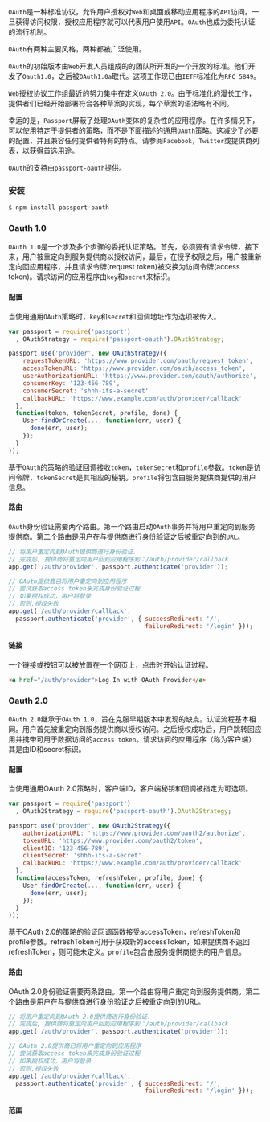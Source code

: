 `OAuth`是一种标准协议，允许用户授权对`Web`和桌面或移动应用程序的`API`访问。一旦获得访问权限，授权应用程序就可以代表用户使用`API`​​。`OAuth`也成为委托认证的流行机制。

`OAuth`有两种主要风格，两种都被广泛使用。

`OAuth`的初始版本由`Web`开发人员组成的的团队所开发的一个开放的标准。他们开发了`Oauth1.0`，之后被`OAuth1.0a`取代。这项工作现已由`IETF`标准化为`RFC 5849`。

`Web`授权协议工作组最近的努力集中在定义`OAuth 2.0`。由于标准化的漫长工作，提供者们已经开始部署符合各种草案的实现，每个草案的语法略有不同。

幸运的是，`Passport`屏蔽了处理`OAuth`变体的复杂性的应用程序。在许多情况下，可以使用特定于提供者的策略，而不是下面描述的通用`OAuth`策略。这减少了必要的配置，并且兼容任何提供者特有的特点。请参阅`Facebook`，`Twitter`或提供商列表，以获得首选用途。

`OAuth`的支持由`passport-oauth`提供。

### 安装

```bash
$ npm install passport-oauth
```

### Oauth 1.0

`OAuth 1.0`是一个涉及多个步骤的委托认证策略。首先，必须要有请求令牌，接下来，用户被重定向到服务提供商以授权访问，最后，在授予权限之后，用户被重新定向回应用程序，并且请求令牌\(request token\)被交换为访问令牌\(access token\)。请求访问的应用程序由`key`和`secret`来标识。

#### 配置

当使用通用`OAuth`策略时，`key`和`secret`和回调地址作为选项被传入。

```js
var passport = require('passport')
  , OAuthStrategy = require('passport-oauth').OAuthStrategy;

passport.use('provider', new OAuthStrategy({
    requestTokenURL: 'https://www.provider.com/oauth/request_token',
    accessTokenURL: 'https://www.provider.com/oauth/access_token',
    userAuthorizationURL: 'https://www.provider.com/oauth/authorize',
    consumerKey: '123-456-789',
    consumerSecret: 'shhh-its-a-secret'
    callbackURL: 'https://www.example.com/auth/provider/callback'
  },
  function(token, tokenSecret, profile, done) {
    User.findOrCreate(..., function(err, user) {
      done(err, user);
    });
  }
));
```

基于`OAuth`的策略的验证回调接收`token`，`tokenSecret`和`profile`参数。`token`是访问令牌，`tokenSecret`是其相应的秘钥。`profile`将包含由服务提供商提供的用户信息。

#### 路由

`OAuth`身份验证需要两个路由。第一个路由启动`OAuth`事务并将用户重定向到服务提供商。第二个路由是用户在与提供商进行身份验证之后被重定向到的`URL`。

```js
// 将用户重定向到OAuth提供商进行身份验证.
// 完成后, 提供商将重定向用户回到应用程序到：/auth/provider/callback
app.get('/auth/provider', passport.authenticate('provider'));

// OAuth提供商已将用户重定向到应用程序
// 尝试获取access token来完成身份验证过程
// 如果授权成功，用户将登录
// 否则,授权失败
app.get('/auth/provider/callback',
  passport.authenticate('provider', { successRedirect: '/',
                                      failureRedirect: '/login' }));
```

#### 链接

一个链接或按钮可以被放置在一个网页上，点击时开始认证过程。

```html
<a href="/auth/provider">Log In with OAuth Provider</a>
```

### Oauth 2.0

`OAuth 2.0`继承于`OAuth 1.0`，旨在克服早期版本中发现的缺点。认证流程基本相同。用户首先被重定向到服务提供商以授权访问。之后授权成功后，用户跳转回应用并携带可用于数据访问的`access token`。请求访问的应用程序（称为客户端）其是由ID和secret标识。

#### 配置

当使用通用OAuth 2.0策略时，客户端ID，客户端秘钥和回调被指定为可选项。

```js
var passport = require('passport')
  , OAuth2Strategy = require('passport-oauth').OAuth2Strategy;

passport.use('provider', new OAuth2Strategy({
    authorizationURL: 'https://www.provider.com/oauth2/authorize',
    tokenURL: 'https://www.provider.com/oauth2/token',
    clientID: '123-456-789',
    clientSecret: 'shhh-its-a-secret'
    callbackURL: 'https://www.example.com/auth/provider/callback'
  },
  function(accessToken, refreshToken, profile, done) {
    User.findOrCreate(..., function(err, user) {
      done(err, user);
    });
  }
));
```

基于OAuth 2.0的策略的验证回调函数接受accessToken，refreshToken和profile参数。refreshToken可用于获取新的accessToken，如果提供商不返回refreshToken，则可能未定义。`profile`包含由服务提供商提供的用户信息。

#### 路由

OAuth 2.0身份验证需要两条路由。第一个路由将用户重定向到服务提供商。第二个路由是用户在与提供商进行身份验证之后被重定向到的URL。

```js
// 将用户重定向到OAuth 2.0提供商进行身份验证.
// 完成后, 提供商将重定向用户回到应用程序到：/auth/provider/callback
app.get('/auth/provider', passport.authenticate('provider'));

// OAuth 2.0提供商已将用户重定向到应用程序
// 尝试获取access token来完成身份验证过程
// 如果授权成功，用户将登录
// 否则,授权失败
app.get('/auth/provider/callback',
  passport.authenticate('provider', { successRedirect: '/',
                                      failureRedirect: '/login' }));
```

#### 范围











